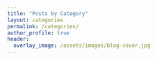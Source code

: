 ```yaml
---
title: "Posts by Category"
layout: categories
permalink: /categories/
author_profile: true
header:
  overlay_image: /assets/images/blog-cover.jpg
---
```

